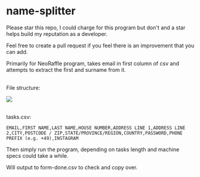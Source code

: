 # name-splitter
Please star this repo, I could charge for this program but don't and a star helps build my reputation as a developer.


Feel free to create a pull request if you feel there is an improvement that you can add.


Primarily for NeoRaffle program, takes email in first column of csv and attempts to extract the first and surname from it.

<br/>
File structure:

![](https://i.imgur.com/VTH1J8Y.png)

<br/>
tasks.csv:

```EMAIL,FIRST NAME,LAST NAME,HOUSE NUMBER,ADDRESS LINE 1,ADDRESS LINE 2,CITY,POSTCODE / ZIP,STATE/PROVINCE/REGION,COUNTRY,PASSWORD,PHONE PREFIX (e.g. +49),INSTAGRAM```

Then simply run the program, depending on tasks length and machine specs could take a while.

Will output to form-done.csv to check and copy over.
